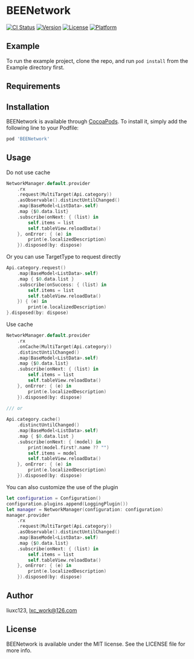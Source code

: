 # BEENetwork

[![CI Status](https://img.shields.io/travis/liuxc123/BEENetwork.svg?style=flat)](https://travis-ci.org/liuxc123/BEENetwork)
[![Version](https://img.shields.io/cocoapods/v/BEENetwork.svg?style=flat)](https://cocoapods.org/pods/BEENetwork)
[![License](https://img.shields.io/cocoapods/l/BEENetwork.svg?style=flat)](https://cocoapods.org/pods/BEENetwork)
[![Platform](https://img.shields.io/cocoapods/p/BEENetwork.svg?style=flat)](https://cocoapods.org/pods/BEENetwork)

## Example

To run the example project, clone the repo, and run `pod install` from the Example directory first.

## Requirements

## Installation

BEENetwork is available through [CocoaPods](https://cocoapods.org). To install
it, simply add the following line to your Podfile:

```ruby
pod 'BEENetwork'
```

## Usage

Do not use cache
```swift
NetworkManager.default.provider
    .rx
    .request(MultiTarget(Api.category))
    .asObservable().distinctUntilChanged()
    .map(BaseModel<ListData>.self)
    .map {$0.data.list}
    .subscribe(onNext: { (list) in
        self.items = list
        self.tableView.reloadData()
    }, onError: { (e) in
        print(e.localizedDescription)
    }).disposed(by: dispose)
```
Or you can use TargetType to request directly
```swift
Api.category.request()
    .map(BaseModel<ListData>.self)
    .map { $0.data.list }
    .subscribe(onSuccess: { (list) in
        self.items = list
        self.tableView.reloadData()
    }) { (e) in
        print(e.localizedDescription)
}.disposed(by: dispose)
```
Use cache
```swift
NetworkManager.default.provider
    .rx
    .onCache(MultiTarget(Api.category))
    .distinctUntilChanged()
    .map(BaseModel<ListData>.self)
    .map {$0.data.list}
    .subscribe(onNext: { (list) in
        self.items = list
        self.tableView.reloadData()
    }, onError: { (e) in
        print(e.localizedDescription)
    }).disposed(by: dispose)
    
/// or

Api.category.cache()
    .distinctUntilChanged()
    .map(BaseModel<ListData>.self)
    .map { $0.data.list }
    .subscribe(onNext: { (model) in
        print(model.first?.name ?? "")
        self.items = model
        self.tableView.reloadData()
    }, onError: { (e) in
        print(e.localizedDescription)
    }).disposed(by: dispose)
```
You can also customize the use of the plugin
```swift
let configuration = Configuration()
configuration.plugins.append(LoggingPlugin())
let manager = NetworkManager(configuration: configuration)
manager.provider
    .rx
    .request(MultiTarget(Api.category))
    .asObservable().distinctUntilChanged()
    .map(BaseModel<ListData>.self)
    .map {$0.data.list}
    .subscribe(onNext: { (list) in
        self.items = list
        self.tableView.reloadData()
    }, onError: { (e) in
        print(e.localizedDescription)
    }).disposed(by: dispose)
```

## Author

liuxc123, lxc_work@126.com

## License

BEENetwork is available under the MIT license. See the LICENSE file for more info.
